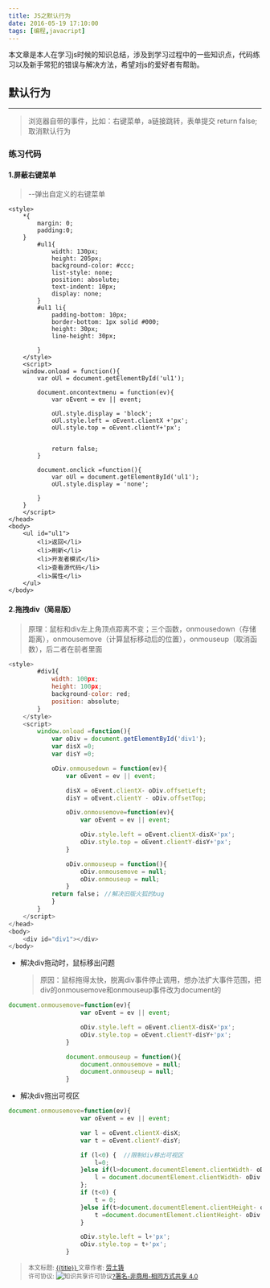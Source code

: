 ```yaml
---
title: JS之默认行为
date: 2016-05-19 17:10:00
tags: [编程,javacript]
---
```


本文章是本人在学习js时候的知识总结，涉及到学习过程中的一些知识点，代码练习以及新手常犯的错误与解决方法，希望对js的爱好者有帮助。

<!--more-->

## **默认行为**
***

> 浏览器自带的事件，比如：右键菜单，a链接跳转，表单提交
return false;取消默认行为

### 练习代码
#### 1.屏蔽右键菜单
> --弹出自定义的右键菜单
```javascipt
<style>
	*{
		margin: 0;
		padding:0;
	}
		#ul1{
			width: 130px;
			height: 205px;
			background-color: #ccc;
			list-style: none;
			position: absolute;
			text-indent: 10px;
			display: none;
		}
		#ul1 li{
			padding-bottom: 10px;
			border-bottom: 1px solid #000;
			height: 30px;
			line-height: 30px;

		}
	</style>
	<script>
	window.onload = function(){
		var oUl = document.getElementById('ul1');

		document.oncontextmenu = function(ev){
			var oEvent = ev || event;

			oUl.style.display = 'block';
			oUl.style.left = oEvent.clientX +'px';
			oUl.style.top = oEvent.clientY+'px';


			return false;
		}

		document.onclick =function(){
			var oUl = document.getElementById('ul1');
			oUl.style.display = 'none';
			
		}
	}
	</script>
</head>
<body>
	<ul id="ul1">
		<li>返回</li>
		<li>刷新</li>
		<li>开发者模式</li>
		<li>查看源代码</li>
		<li>属性</li>
	</ul>
</body>
```
#### 2.拖拽div（简易版）
> 原理：鼠标和div左上角顶点距离不变；三个函数，onmousedown（存储距离），onmousemove（计算鼠标移动后的位置），onmouseup（取消函数），后二者在前者里面
```javascript
<style>
		#div1{
			width: 100px;
			height: 100px;
			background-color: red;
			position: absolute;
		}
	</style>
	<script>
		window.onload =function(){
			var oDiv = document.getElementById('div1');
			var disX =0;
			var disY =0;

			oDiv.onmousedown = function(ev){
				var oEvent = ev || event;

				disX = oEvent.clientX- oDiv.offsetLeft;
				disY = oEvent.clientY - oDiv.offsetTop;

				oDiv.onmousemove=function(ev){
					var oEvent = ev || event;

					oDiv.style.left = oEvent.clientX-disX+'px';
					oDiv.style.top = oEvent.clientY-disY+'px';
				}

				oDiv.onmouseup = function(){
					oDiv.onmousemove = null;
					oDiv.onmouseup = null;
				}
			return false； //解决旧版火狐的bug
			}
		}
	</script>
</head>
<body>
	<div id="div1"></div>
</body>
```

* 解决div拖动时，鼠标移出问题
	> 原因：鼠标拖得太快，脱离div事件停止调用，想办法扩大事件范围，把div的onmousemove和onmouseup事件改为document的
```javascript
document.onmousemove=function(ev){
					var oEvent = ev || event;

					oDiv.style.left = oEvent.clientX-disX+'px';
					oDiv.style.top = oEvent.clientY-disY+'px';
				}

				document.onmouseup = function(){
					document.onmousemove = null;
					document.onmouseup = null;
				}
```	
* 解决div拖出可视区
```javascript
document.onmousemove=function(ev){
					var oEvent = ev || event;

					var l = oEvent.clientX-disX;
					var t = oEvent.clientY-disY;

					if (l<0) {  //限制div移出可视区
						l=0;
					}else if(l>document.documentElement.clientWidth- oDiv.offsetWidth){
						l = document.documentElement.clientWidth- oDiv.offsetWidth;
					};
					if (t<0) {
						t = 0;
					}else if(t>document.documentElement.clientHeight- oDiv.offsetHeight){
						t =document.documentElement.clientHeight- oDiv.offsetHeight;
					}

					oDiv.style.left = l+'px';
					oDiv.style.top = t+'px';
				}

```

><span style="font-size:12px">本文标题: <a href="{{ permalink }}">  {{title}}  </a>
>文章作者: <a href="http://itxiehui.github.io/">劳土铸</a>  
>许可协议: <img alt="知识共享许可协议" style="border-width:0" src="https://i.creativecommons.org/l/by-nc-sa/4.0/80x15.png" /><a rel="license" href="http://creativecommons.org/licenses/by-nc-sa/4.0/">?署名-非商用-相同方式共享 4.0</a></span>
 